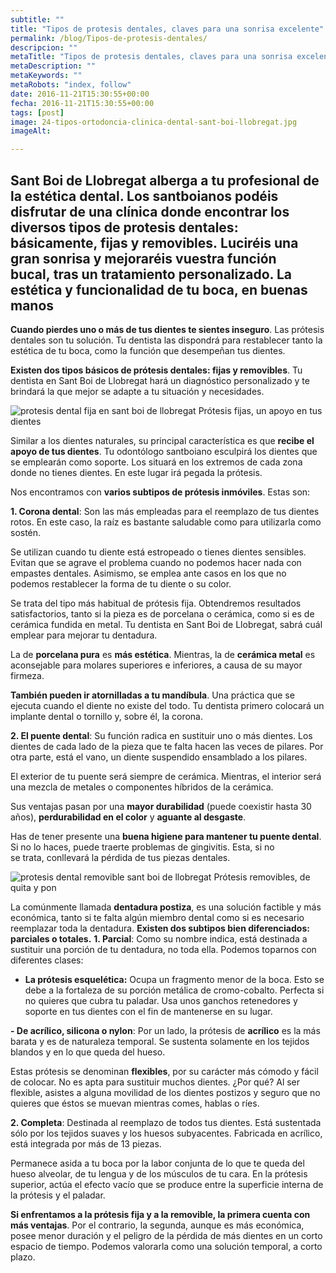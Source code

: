 ```yaml
---
subtitle: ""
title: "Tipos de protesis dentales, claves para una sonrisa excelente"
permalink: /blog/Tipos-de-protesis-dentales/
descripcion: ""
metaTitle: "Tipos de protesis dentales, claves para una sonrisa excelente"
metaDescription: ""
metaKeywords: ""
metaRobots: "index, follow"
date: 2016-11-21T15:30:55+00:00
fecha: 2016-11-21T15:30:55+00:00
tags: [post]
image: 24-tipos-ortodoncia-clinica-dental-sant-boi-llobregat.jpg
imageAlt: 

---
```



**Sant Boi de Llobregat alberga a tu profesional de la estética dental**. Los santboianos podéis disfrutar de una clínica donde encontrar los **diversos tipos de protesis dentales: básicamente, fijas y removibles.** **Luciréis una gran sonrisa y mejoraréis vuestra función bucal, tras un tratamiento personalizado**.
La estética y funcionalidad de tu boca, en buenas manos
---


**Cuando pierdes uno o más de tus dientes te sientes inseguro**. Las prótesis dentales son tu solución. Tu dentista las dispondrá para restablecer tanto la estética de tu boca, como la función que desempeñan tus dientes.

**Existen dos tipos básicos de prótesis dentales: fijas y removibles**. Tu dentista en Sant Boi de Llobregat hará un diagnóstico personalizado y te brindará la que mejor se adapte a tu situación y necesidades.

![protesis dental fija en sant boi de llobregat](/assets/static/images/blog/blog-inner/protesis-dental-fija-sant-boi-llobregat.jpg)
Prótesis fijas, un apoyo en tus dientes


Similar a los dientes naturales, su principal característica es que **recibe el apoyo de tus dientes**. Tu odontólogo santboiano esculpirá los dientes que se emplearán como soporte. Los situará en los extremos de cada zona donde no tienes dientes. En este lugar irá pegada la prótesis.

Nos encontramos con **varios subtipos de prótesis inmóviles**. Estas son:

**1. Corona dental**: Son las más empleadas para el reemplazo de tus dientes rotos. En este caso, la raíz es bastante saludable como para utilizarla como sostén.

Se utilizan cuando tu diente está estropeado o tienes dientes sensibles. Evitan que se agrave el problema cuando no podemos hacer nada con empastes dentales. Asimismo, se emplea ante casos en los que no podemos restablecer la forma de tu diente o su color.

Se trata del tipo más habitual de prótesis fija. Obtendremos resultados satisfactorios, tanto si la pieza es de porcelana o cerámica, como si es de cerámica fundida en metal. Tu dentista en Sant Boi de Llobregat, sabrá cuál emplear para mejorar tu dentadura.

La de **porcelana pura** es **más estética**. Mientras, la de **cerámica metal** es aconsejable para molares superiores e inferiores, a causa de su mayor firmeza.

**También pueden ir atornilladas a tu mandíbula**. Una práctica que se ejecuta cuando el diente no existe del todo. Tu dentista primero colocará un implante dental o tornillo y, sobre él, la corona.

**2. El puente dental**: Su función radica en sustituir uno o más dientes. Los dientes de cada lado de la pieza que te falta hacen las veces de pilares. Por otra parte, está el vano, un diente suspendido ensamblado a los pilares.

El exterior de tu puente será siempre de cerámica. Mientras, el interior será una mezcla de metales o componentes híbridos de la cerámica.

Sus ventajas pasan por una **mayor durabilidad** (puede coexistir hasta 30 años), **perdurabilidad en el color** y **aguante al desgaste**.

Has de tener presente una **buena higiene para mantener tu puente dental**. Si no lo haces, puede traerte problemas de gingivitis. Esta, si no se trata, conllevará la pérdida de tus piezas dentales.

![protesis dental removible sant boi de llobregat](/assets/static/images/blog/blog-inner/protesis-dental-removible-sant-boi-llobregat.jpg)
Prótesis removibles, de quita y pon


La comúnmente llamada **dentadura postiza**, es una solución factible y más económica, tanto si te falta algún miembro dental como si es necesario reemplazar toda la dentadura. **Existen dos subtipos bien diferenciados: parciales o totales.**
**1. Parcial**: Como su nombre indica, está destinada a sustituir una porción de tu dentadura, no toda ella. Podemos toparnos con diferentes clases:

- **La prótesis esquelética:** Ocupa un fragmento menor de la boca. Esto se debe a la fortaleza de su porción metálica de cromo-cobalto. Perfecta si no quieres que cubra tu paladar. Usa unos ganchos retenedores y soporte en tus dientes con el fin de mantenerse en su lugar.

**- De acrílico, silicona o nylon**: Por un lado, la prótesis de **acrílico** es la más barata y es de naturaleza temporal. Se sustenta solamente en los tejidos blandos y en lo que queda del hueso.

Estas prótesis se denominan **flexibles**, por su carácter más cómodo y fácil de colocar. No es apta para sustituir muchos dientes. ¿Por qué? Al ser flexible, asistes a alguna movilidad de los dientes postizos y seguro que no quieres que éstos se muevan mientras comes, hablas o ríes.

**2. Completa**: Destinada al reemplazo de todos tus dientes. Está sustentada sólo por los tejidos suaves y los huesos subyacentes. Fabricada en acrílico, está integrada por más de 13 piezas.

Permanece asida a tu boca por la labor conjunta de lo que te queda del hueso alveolar, de tu lengua y de los músculos de tu cara. En la prótesis superior, actúa el efecto vacío que se produce entre la superficie interna de la prótesis y el paladar.


**Si enfrentamos a la prótesis fija y a la removible, la primera cuenta con más ventajas**. Por el contrario, la segunda, aunque es más económica, posee menor duración y el peligro de la pérdida de más dientes en un corto espacio de tiempo. Podemos valorarla como una solución temporal, a corto plazo.
